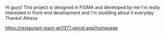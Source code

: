 Hi guys! This project is designed in FIGMA and developed by me
I'm really interested in front-end development and I'm studding about it everyday Thanks! Alireza

https://restaurant-react-art1377.vercel.app/homepage
